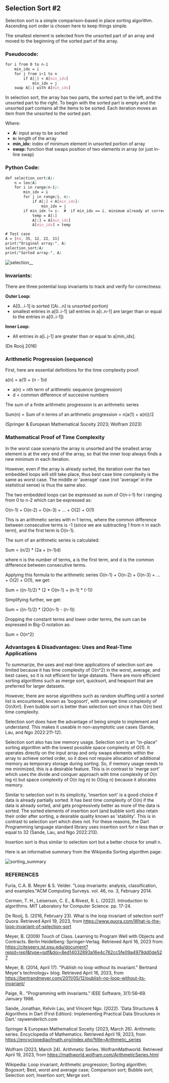 ## Selection Sort #2 

Selection sort is a simple comparison-based in place sorting algorithm.
Ascending sort order is chosen here to keep things simple. 

The smallest element is selected from the unsorted part of an array 
and moved to the beginning of the sorted part of the array.

### Pseudocode: 

```css
for i from 0 to n-1
    min_idx = i
    for j from i+1 to n
        if A[j] < A[min_idx]
            min_idx = j
    swap A[i] with A[min_idx]
```
In selection sort, the array has two parts, the sorted part to the left, and the unsorted part to the right.
To begin with the sorted part is empty and the unsorted part contains all the items to be sorted. 
Each iteration moves an item from the unsorted to the sorted part. 

Where:

- **A:** input array to be sorted
- **n:** length of the array
- **min_idx:** index of minimum element in unsorted portion of array
- **swap:** function that swaps position of two elements in array (or just in-line swap) 

### Python Code:

```css
def selection_sort(A):
    n = len(A)
    for i in range(n-1):
        min_idx = i
        for j in range(i, n):
            if A[j] < A[min_idx]:
                min_idx = j
        if min_idx != i:  #  if min_idx == i, minimum already at correct position, so unnecessary swap avoided
            temp = A[i]
            A[i] = A[min_idx]
            A[min_idx] = temp

# Test case
A = [64, 35, 12, 22, 11]
print("Original array:", A)
selection_sort(A)
print("Sorted array:", A)
```

![selection__](https://user-images.githubusercontent.com/68504324/232912404-033587fa-ddc6-494d-8c5e-90703823946c.jpg)

### Invariants: 

There are three potential loop invariants to track and verify for correctness: 

**Outer Loop:** 

- A[0...i-1] is sorted ([Ai...n] is unsorted portion)  
- smallest entries in a[0..i-1] (all entries in a[i..n-1] are larger than or equal to the entries in a[0..i-1]) 

**Inner Loop:**

- All entries in a[i..j-1] are greater than or equal to a[min_idx].

(De Rooij 2016)

### Arithmetic Progression (sequence)

First, here are essential definitions for the time complexity proof: 

a(n) = a(1) + (n - 1)d

- a(n) = nth term of arithmetic sequence (progression)
- d = common difference of succesive numbers

The sum of a finite arithmetic progression is an arithmetic series

Sum(n) = Sum of n terms of an arithmetic progression
= n(a(1) + a(n))/2

(Springer & European Mathematical Soceity 2023; Wolfram 2023)

### Mathematical Proof of Time Complexity

In the worst case scenario the array is unsorted and the smallest array element is at the very end of the array, so that the inner loop always finds a new minimum in each iteration. 

However, even if the array is already sorted, the iteration over the two embedded loops will still take place, 
thus best case time complexity is the same as worst case. The middle or 'average' case (not 'average' in the statistical sense) is thus the same also.  

The two embedded loops can be expressed as sum of O(n-i-1) for i ranging from 0 to n-2 which can be expressed as:

O(n-1) + O(n-2) + O(n-3) + ... + O(2) + O(1)

This is an arithmetic series with n-1 terms, where the common difference between consecutive terms is -1 
(since we are subtracting 1 from n in each term), and the first term is O(n-1).

The sum of an arithmetic series is calculated:

Sum = (n/2) * (2a + (n-1)d)

where n is the number of terms, a is the first term, and d is the common difference between consecutive terms.

Applying this formula to the arithmetic series O(n-1) + O(n-2) + O(n-3) + ... + O(2) + O(1), we get:

Sum = ((n-1)/2) * (2 * O(n-1) + (n-1) * (-1))

Simplifying further, we get:

Sum = ((n-1)/2) * (2O(n-1) - (n-1))

Dropping the constant terms and lower order terms, the sum can be expressed in Big-O notation as:

Sum = O(n^2)

### Advantages & Disadvantages: Uses and Real-Time Applications

To summarize, the uses and real-time applications of selection sort are limited because it has time complexity of O(n^2) in the worst, average, and best cases, so it is not efficient for large datasets. There are more efficient sorting algorithms such as merge sort, quicksort, and heapsort that are preferred for larger datasets. 

However, there are worse algorithms such as random shuffling until a sorted list is encountered, known as 'bogosort', with average time complexity of  O(nXn!). Even bubble sort is better than selection sort since it has O(n) best time complexity. 

Selection sort does have the advantage of being simple to implement and understand. This makes it useable in non-asymptotic use cases (Sande, Lau, and Ngo 2022:211-12). 

Selection sort also has low memory usage. Selection sort is an "in-place" sorting algorithm with the lowest possible space complexity of O(1). It operates directly on the input array and only swaps elements within the array to achieve sorted order, so it does not require allocation of additional memory as temporary storage during sorting. So, if memory usage needs to me minimized, this is a desirable feature. This is in contrast to 'merge sort' which uses the divide and conquer approach with time complexity of O(n log n) but space complexity of O(n log n) to O(log n) because it allocates memory. 

Similar to selection sort in its simplicity, 'insertion sort' is a good choice if data is already partially sorted. It has best time complexity of O(n) if the data is already sorted, and gets progressively better as more of the data is sorted. The sorted elements of insertion sort (and bubble sort) also retain their order after sorting, a desirable quality known as 'stability'. This is in contrast to selection sort which does not. For these reasons, the Dart Programming language standard library uses insertion sort for n less than or equal to 32 (Sande, Lau, and Ngo 2022:213). 

Insertion sort is thus similar to selection sort but a better choice for small n. 

Here is an informative summary from the Wikipedia Sorting algorithm page: 

![sorting_summary](https://user-images.githubusercontent.com/68504324/232928621-e1f60082-ff80-4cb2-b555-e624fd7ecccb.jpg)

### REFERENCES 

Furia, C.A. B. Meyer & S. Velder. "Loop invariants: analysis, classification, and examples."ACM Computing Surveys. vol. 46, no. 3, February 2014.

Cormen, T. H., Leiserson, C. E., & Rivest, R. L. (2022). Introduction to algorithms. MIT Laboratory for Computer Science. pp. 17-24. 

De Rooij, S. (2016, February 23). What is the loop invariant of selection sort? Quora. Retrieved April 19, 2023, from https://www.quora.com/What-is-the-loop-invariant-of-selection-sort

Meyer, B. (2009) Touch of Class. Learning to Program Well with Objects and Contracts. Berlin Heidelberg: Springer-Verlag. Retrieved April 16, 2023 from: https://citeseerx.ist.psu.edu/document?repid=rep1&type=pdf&doi=8ed14032893a16e4c762cc5fe09a4979dd0de527

Meyer, B. (2014, April 17). "Publish no loop without its invariant." Bertrand Meyer's technology+ blog.  Retrieved April 16, 2023, from https://bertrandmeyer.com/2011/05/12/publish-no-loop-without-its-invariant/ 

Paige, R.. "Programming with Invariants." IEEE Software, 3(1):56–69. January 1986.

Sande, Jonathan, Kelvin Lau, and Vincent Ngo. (2022). 'Data Structures & Algorithms in Dart (First Edition): Implementing Practical Data Structures in Dart.' raywenderlich.com 

Springer & European Mathematical Soceity (2023, March 26). Arithmetic series. Encyclopedia of Mathematics. Retrieved April 19, 2023, from https://encyclopediaofmath.org/index.php?title=Arithmetic_series

Wolfram (2023, March 24). Arithmetic Series. WolframMathworld. Retrieved April 19, 2023, from https://mathworld.wolfram.com/ArithmeticSeries.html

Wikipedia: Loop invariant, Arithmetic progression; Sorting algorithm; Bogosort; Best, worst and average case; Comparison sort; Bubble sort; Selection sort; Insertion sort; Merge sort.  




